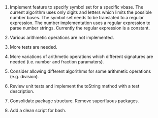 
1) Implement feature to specify symbol set for a specific vbase. The current algorithm uses only
   digits and letters which limits the possible number bases.
   The symbol set needs to be translated to a regular expression. The number implementation
   uses a regular expression to parse number strings. Currently the regular expression is a
   constant.

2) Various arithmetic operations are not implemented.

3) More tests are needed.

4) More variations of arithmetic operations which different signatures are needed (i.e.
   number and fraction paramaters).

5) Consider allowing different algorithms for some arithmetic operations (e.g. division).

6) Review unit tests and implement the toString method with a test description.

7) Consolidate package structure. Remove superfluous packages.

8) Add a clean script for bash.

